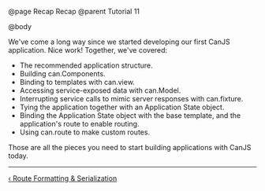 @page Recap Recap
@parent Tutorial 11

@body

<div class="getting-started">

We've come a long way since we started developing our first CanJS application.
Nice work! Together, we've covered:

- The recommended application structure.
- Building can.Components.
- Binding to templates with can.view.
- Accessing service-exposed data with can.Model.
- Interrupting service calls to mimic server responses with can.fixture.
- Tying the application together with an Application State object.
- Binding the Application State object with the base template, and the
	application's route to enable routing.
- Using can.route to make custom routes.

Those are all the pieces you need to start building applications with CanJS
today.

<!--
If you're interested in more advanced topics, like using CanJS with
Dependency Management utilities like StealJS, Require, or Browserify, see the
[appendices](#appendices) for more information.
-->

- - -

<span class="pull-left">[&lsaquo; Route Formatting & Serialization](Routes.html)</span>

</div>
